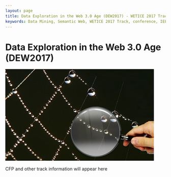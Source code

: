 ```yaml
---
layout: page
title: Data Exploration in the Web 3.0 Age (DEW2017) - WETICE 2017 Track
keywords: Data Mining, Semantic Web, WETICE 2017 Track, conference, IEEE, papers, CFP
---
```


Data Exploration in the Web 3.0 Age (DEW2017)
================

<img src="dew.png"></img>

CFP and other track information will appear here
